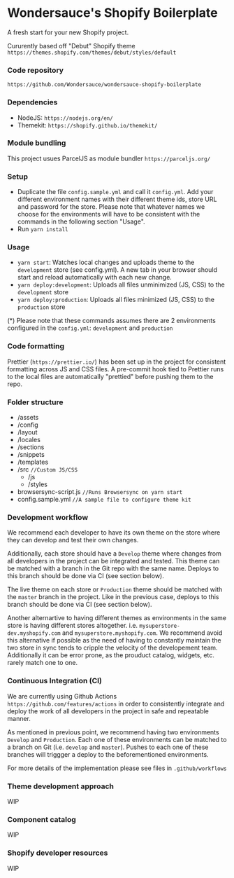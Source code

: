 # Wondersauce's Shopify Boilerplate

A fresh start for your new Shopify project.

Cururently based off "Debut" Shopify theme `https://themes.shopify.com/themes/debut/styles/default`

### Code repository

`https://github.com/Wondersauce/wondersauce-shopify-boilerplate`

### Dependencies

- NodeJS: `https://nodejs.org/en/`
- Themekit: `https://shopify.github.io/themekit/`

### Module bundling

This project usues ParcelJS as module bundler `https://parceljs.org/`

### Setup

- Duplicate the file `config.sample.yml` and call it `config.yml`. Add your different environment names with their different theme ids, store URL and password for the store. Please note that whatever names we choose for the environments will have to be consistent with the commands in the following section "Usage".
- Run `yarn install`

### Usage

- `yarn start`: Watches local changes and uploads theme to the `development` store (see config.yml). A new tab in your browser should start and reload automatically with each new change.
- `yarn deploy:development`: Uploads all files unminimized (JS, CSS) to the `development` store
- `yarn deploy:production`: Uploads all files minimized (JS, CSS) to the `production` store

(\*) Please note that these commands assumes there are 2 environments configured in the `config.yml`: `development` and `production`

### Code formatting

Prettier (`https://prettier.io/`) has been set up in the project for consistent formatting across JS and CSS files. A pre-commit hook tied to Prettier runs to the local files are automatically "prettied" before pushing them to the repo.

### Folder structure

- /assets
- /config
- /layout
- /locales
- /sections
- /snippets
- /templates
- /src `//Custom JS/CSS`
  - /js
  - /styles
- browsersync-script.js `//Runs Browsersync on yarn start`
- config.sample.yml `//A sample file to configure theme kit`

### Development workflow

We recommend each developer to have its own theme on the store where they can develop and test their own changes.

Additionally, each store should have a `Develop` theme where changes from all developers in the project can be integrated and tested. This theme can be matched with a branch in the Git repo with the same name. Deploys to this branch should be done via CI (see section below).

The live theme on each store or `Production` theme should be matched with the `master` branch in the project. Like in the previous case, deploys to this branch should be done via CI (see section below).

Another alternartive to having different themes as environments in the same store is having different stores altogether. i.e. `mysuperstore-dev.myshopify.com` and `mysuperstore.myshopify.com`. We recommend avoid this alternative if possible as the need of having to constantly maintain the two store in sync tends to cripple the velocity of the developement team. Additionally it can be error prone, as the prouduct catalog, widgets, etc. rarely match one to one.

### Continuous Integration (CI)

We are currently using Github Actions `https://github.com/features/actions` in order to consistently integrate and deploy the work of all developers in the project in safe and repeatable manner.

As mentioned in previous point, we recommend having two environments `Develop` and `Production`. Each one of these environments can be matched to a branch on Git (i.e. `develop` and `master`). Pushes to each one of these branches will triggger a deploy to the beforementioned environments.

For more details of the implementation please see files in `.github/workflows`

### Theme development approach

WIP

### Component catalog

WIP

### Shopify developer resources

WIP
